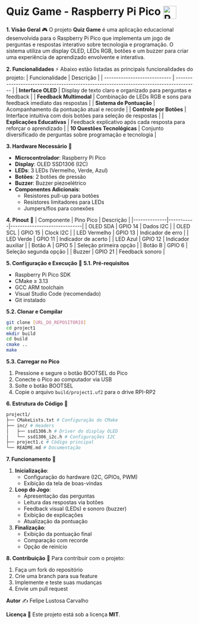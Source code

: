 # Quiz Game - Raspberry Pi Pico <img src="https://skillicons.dev/icons?i=raspberrypi,c,git" alt="Raspberry Pi, C & Git Icons" style="vertical-align: middle; height: 35px;"/>

**1. Visão Geral** 🎮
O projeto **Quiz Game** é uma aplicação educacional desenvolvida para o Raspberry Pi Pico que implementa um jogo de perguntas e respostas interativo sobre tecnologia e programação. O sistema utiliza um display OLED, LEDs RGB, botões e um buzzer para criar uma experiência de aprendizado envolvente e interativa.

**2. Funcionalidades** ⚡
Abaixo estão listadas as principais funcionalidades do projeto:
| Funcionalidade | Descrição |
| ---------------------------- | --------------------------------------------------------------------------------------- |
| **Interface OLED** | Display de texto claro e organizado para perguntas e feedback |
| **Feedback Multimodal** | Combinação de LEDs RGB e sons para feedback imediato das respostas |
| **Sistema de Pontuação** | Acompanhamento da pontuação atual e recorde |
| **Controle por Botões** | Interface intuitiva com dois botões para seleção de respostas |
| **Explicações Educativas** | Feedback explicativo após cada resposta para reforçar o aprendizado |
| **10 Questões Tecnológicas** | Conjunto diversificado de perguntas sobre programação e tecnologia |

**3. Hardware Necessário** 🔧
* **Microcontrolador**: Raspberry Pi Pico
* **Display**: OLED SSD1306 (I2C)
* **LEDs**: 3 LEDs (Vermelho, Verde, Azul)
* **Botões**: 2 botões de pressão
* **Buzzer**: Buzzer piezoelétrico
* **Componentes Adicionais**:
   * Resistores pull-up para botões
   * Resistores limitadores para LEDs
   * Jumpers/fios para conexões

**4. Pinout** 📌
| Componente | Pino Pico | Descrição |
|--------------|-----------|------------------------------|
| OLED SDA | GPIO 14 | Dados I2C |
| OLED SCL | GPIO 15 | Clock I2C |
| LED Vermelho | GPIO 13 | Indicador de erro |
| LED Verde | GPIO 11 | Indicador de acerto |
| LED Azul | GPIO 12 | Indicador auxiliar |
| Botão A | GPIO 5 | Seleção primeira opção |
| Botão B | GPIO 6 | Seleção segunda opção |
| Buzzer | GPIO 21 | Feedback sonoro |

**5. Configuração e Execução** 🚀
**5.1. Pré-requisitos**
* Raspberry Pi Pico SDK
* CMake ≥ 3.13
* GCC ARM toolchain
* Visual Studio Code (recomendado)
* Git instalado

**5.2. Clonar e Compilar**
```bash
git clone [URL_DO_REPOSITORIO]
cd project1
mkdir build
cd build
cmake ..
make
```

**5.3. Carregar no Pico**
1. Pressione e segure o botão BOOTSEL do Pico
2. Conecte o Pico ao computador via USB
3. Solte o botão BOOTSEL
4. Copie o arquivo `build/project1.uf2` para o drive RPI-RP2

**6. Estrutura do Código** 📁
```bash
project1/
├── CMakeLists.txt # Configuração do CMake
├── inc/ # Headers
│   ├── ssd1306.h # Driver do display OLED
│   └── ssd1306_i2c.h # Configurações I2C
├── project1.c # Código principal
└── README.md # Documentação
```

**7. Funcionamento** 🔄
1. **Inicialização**:
   * Configuração do hardware (I2C, GPIOs, PWM)
   * Exibição da tela de boas-vindas
2. **Loop do Jogo**:
   * Apresentação das perguntas
   * Leitura das respostas via botões
   * Feedback visual (LEDs) e sonoro (buzzer)
   * Exibição de explicações
   * Atualização da pontuação
3. **Finalização**:
   * Exibição da pontuação final
   * Comparação com recorde
   * Opção de reinício

**8. Contribuição** 🤝
Para contribuir com o projeto:
1. Faça um fork do repositório
2. Crie uma branch para sua feature
3. Implemente e teste suas mudanças
4. Envie um pull request

**Autor** ✍️
Felipe Lustosa Carvalho

**Licença** 📄
Este projeto está sob a licença **MIT**.
